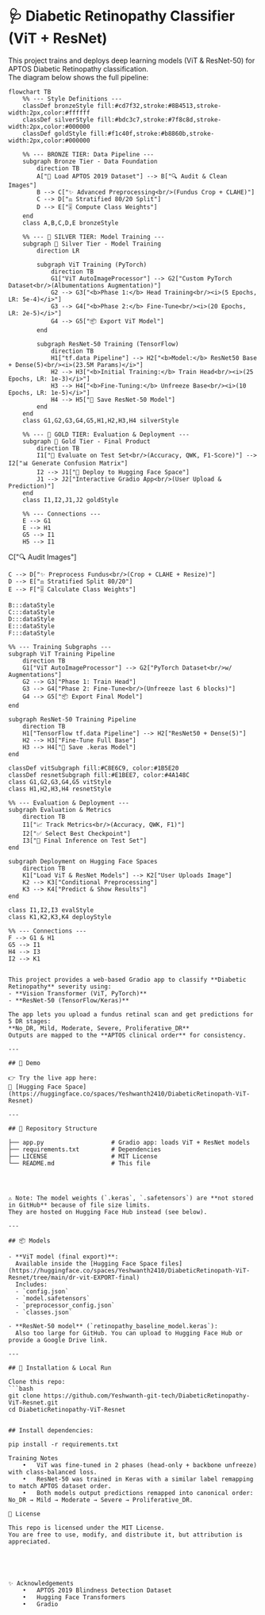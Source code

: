 # 🩺 Diabetic Retinopathy Classifier (ViT + ResNet)


This project trains and deploys deep learning models (ViT & ResNet-50) for APTOS Diabetic Retinopathy classification.  
The diagram below shows the full pipeline:

```mermaid
flowchart TB
    %% --- Style Definitions ---
    classDef bronzeStyle fill:#cd7f32,stroke:#8B4513,stroke-width:2px,color:#ffffff
    classDef silverStyle fill:#bdc3c7,stroke:#7f8c8d,stroke-width:2px,color:#000000
    classDef goldStyle fill:#f1c40f,stroke:#b8860b,stroke-width:2px,color:#000000

    %% --- BRONZE TIER: Data Pipeline ---
    subgraph Bronze Tier - Data Foundation
        direction TB
        A["📄 Load APTOS 2019 Dataset"] --> B["🔍 Audit & Clean Images"]
        B --> C["✨ Advanced Preprocessing<br/>(Fundus Crop + CLAHE)"]
        C --> D["⚖️ Stratified 80/20 Split"]
        D --> E["🎚️ Compute Class Weights"]
    end
    class A,B,C,D,E bronzeStyle

    %% --- 🥈 SILVER TIER: Model Training ---
    subgraph 🥈 Silver Tier - Model Training
        direction LR
        
        subgraph ViT Training (PyTorch)
            direction TB
            G1["ViT AutoImageProcessor"] --> G2["Custom PyTorch Dataset<br/>(Albumentations Augmentation)"]
            G2 --> G3["<b>Phase 1:</b> Head Training<br/><i>(5 Epochs, LR: 5e-4)</i>"]
            G3 --> G4["<b>Phase 2:</b> Fine-Tune<br/><i>(20 Epochs, LR: 2e-5)</i>"]
            G4 --> G5["📦 Export ViT Model"]
        end

        subgraph ResNet-50 Training (TensorFlow)
            direction TB
            H1["tf.data Pipeline"] --> H2["<b>Model:</b> ResNet50 Base + Dense(5)<br/><i>(23.5M Params)</i>"]
            H2 --> H3["<b>Initial Training:</b> Train Head<br/><i>(25 Epochs, LR: 1e-3)</i>"]
            H3 --> H4["<b>Fine-Tuning:</b> Unfreeze Base<br/><i>(10 Epochs, LR: 1e-5)</i>"]
            H4 --> H5["💾 Save ResNet-50 Model"]
        end
    end
    class G1,G2,G3,G4,G5,H1,H2,H3,H4 silverStyle
    
    %% --- 🥇 GOLD TIER: Evaluation & Deployment ---
    subgraph 🥇 Gold Tier - Final Product
        direction TB
        I1["🧪 Evaluate on Test Set<br/>(Accuracy, QWK, F1-Score)"] --> I2["📊 Generate Confusion Matrix"]
        I2 --> J1["🚀 Deploy to Hugging Face Space"]
        J1 --> J2["Interactive Gradio App<br/>(User Upload & Prediction)"]
    end
    class I1,I2,J1,J2 goldStyle
    
    %% --- Connections ---
    E --> G1
    E --> H1
    G5 --> I1
    H5 --> I1
```

<!-- ```mermaid
flowchart TB
    %% --- Style Definitions ---
    classDef dataStyle fill:#E3F2FD,stroke:#333,stroke-width:2px,color:#0D47A1
    classDef vitStyle fill:#E8F5E9,stroke:#333,stroke-width:2px,color:#1B5E20
    classDef resnetStyle fill:#F3E5F5,stroke:#333,stroke-width:2px,color:#4A148C
    classDef evalStyle fill:#FFF3E0,stroke:#333,stroke-width:2px,color:#E65100
    classDef deployStyle fill:#E0F7FA,stroke:#333,stroke-width:2px,color:#006064

    %% --- Main Flow ---
    B["📄 Load Data"] --> C["🔍 Audit Images"]
    C --> D["✨ Preprocess Fundus<br/>(Crop + CLAHE + Resize)"]
    D --> E["⚖️ Stratified Split 80/20"]
    E --> F["🎚️ Calculate Class Weights"]
    
    B:::dataStyle
    C:::dataStyle
    D:::dataStyle
    E:::dataStyle
    F:::dataStyle

    %% --- Training Subgraphs ---
    subgraph ViT Training Pipeline
        direction TB
        G1["ViT AutoImageProcessor"] --> G2["PyTorch Dataset<br/>w/ Augmentations"]
        G2 --> G3["Phase 1: Train Head"]
        G3 --> G4["Phase 2: Fine-Tune<br/>(Unfreeze last 6 blocks)"]
        G4 --> G5["📦 Export Final Model"]
    end
    
    subgraph ResNet-50 Training Pipeline
        direction TB
        H1["TensorFlow tf.data Pipeline"] --> H2["ResNet50 + Dense(5)"]
        H2 --> H3["Fine-Tune Full Base"]
        H3 --> H4["💾 Save .keras Model"]
    end

    classDef vitSubgraph fill:#C8E6C9, color:#1B5E20
    classDef resnetSubgraph fill:#E1BEE7, color:#4A148C
    class G1,G2,G3,G4,G5 vitStyle
    class H1,H2,H3,H4 resnetStyle

    %% --- Evaluation & Deployment ---
    subgraph Evaluation & Metrics
        direction TB
        I1["📈 Track Metrics<br/>(Accuracy, QWK, F1)"]
        I2["✅ Select Best Checkpoint"]
        I3["🧪 Final Inference on Test Set"]
    end
    
    subgraph Deployment on Hugging Face Spaces
        direction TB
        K1["Load ViT & ResNet Models"] --> K2["User Uploads Image"]
        K2 --> K3["Conditional Preprocessing"]
        K3 --> K4["Predict & Show Results"]
    end

    class I1,I2,I3 evalStyle
    class K1,K2,K3,K4 deployStyle

    %% --- Connections ---
    F --> G1 & H1
    G5 --> I1
    H4 --> I3
    I2 --> K1
``` -->

This project provides a web-based Gradio app to classify **Diabetic Retinopathy** severity using:
- **Vision Transformer (ViT, PyTorch)**  
- **ResNet-50 (TensorFlow/Keras)**  

The app lets you upload a fundus retinal scan and get predictions for 5 DR stages:
**No_DR, Mild, Moderate, Severe, Proliferative_DR**  
Outputs are mapped to the **APTOS clinical order** for consistency.

---

## 🚀 Demo

👉 Try the live app here:  
🔗 [Hugging Face Space](https://huggingface.co/spaces/Yeshwanth2410/DiabeticRetinopath-ViT-Resnet)

---

## 📂 Repository Structure

├── app.py                   # Gradio app: loads ViT + ResNet models
├── requirements.txt         # Dependencies
├── LICENSE                  # MIT License
└── README.md                # This file




⚠️ Note: The model weights (`.keras`, `.safetensors`) are **not stored in GitHub** because of file size limits.  
They are hosted on Hugging Face Hub instead (see below).

---

## 📦 Models

- **ViT model (final export)**:  
  Available inside the [Hugging Face Space files](https://huggingface.co/spaces/Yeshwanth2410/DiabeticRetinopath-ViT-Resnet/tree/main/dr-vit-EXPORT-final)  
  Includes:
  - `config.json`  
  - `model.safetensors`  
  - `preprocessor_config.json`  
  - `classes.json`

- **ResNet-50 model** (`retinopathy_baseline_model.keras`):  
  Also too large for GitHub. You can upload to Hugging Face Hub or provide a Google Drive link.

---

## 🔧 Installation & Local Run

Clone this repo:
```bash
git clone https://github.com/Yeshwanth-git-tech/DiabeticRetinopathy-ViT-Resnet.git
cd DiabeticRetinopathy-ViT-Resnet


## Install dependencies:

pip install -r requirements.txt

Training Notes
	•	ViT was fine-tuned in 2 phases (head-only + backbone unfreeze) with class-balanced loss.
	•	ResNet-50 was trained in Keras with a similar label remapping to match APTOS dataset order.
	•	Both models output predictions remapped into canonical order:
No_DR → Mild → Moderate → Severe → Proliferative_DR.

📜 License

This repo is licensed under the MIT License.
You are free to use, modify, and distribute it, but attribution is appreciated.





✨ Acknowledgements
	•	APTOS 2019 Blindness Detection Dataset
	•	Hugging Face Transformers
	•	Gradio